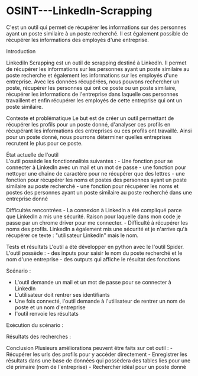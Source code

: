 # OSINT---LinkedIn-Scrapping
C'est un outil qui permet de récupérer les informations sur des personnes ayant un poste similaire à un poste recherché. Il est également possible de récupérer les informations des employés d'une entreprise. 

Introduction 

LinkediIn Scrapping est un outil de scrapping destiné à LinkedIn. Il permet de récupérer les informations sur les personnes ayant un poste similaire au poste recherche et également les informations sur les employés d'une entreprise. Avec les données récupérées, nous pouvons rechercher un poste, récupérer les personnes qui ont ce poste ou un poste similaire, récupérer les informations de l'entreprise dans laquelle ces personnes travaillent et enfin récupérer les employés de cette entreprise qui ont un poste similaire. 

Contexte et problématique 
Le but est de créer un outil permettant de récupérer les profils pour un poste donné, d'analyser ces profils en récupérant les informations des entreprises ou ces profils ont travaillé. Ainsi pour un poste donné, nous pourrons déterminer quelles entreprises recrutent le plus pour ce poste. 

État actuelle de l'outil  
L'outil possède les fonctionnalités suivantes : 
    - Une fonction pour se connecter à LinkedIn avec un mail et un mot de passe 
    - une fonction pour nettoyer une chaine de caractère pour ne récupérer que des lettres
    - une fonction pour récupérer les noms et postes des personnes ayant un poste similaire au poste recherché 
    - une fonction pour récupérer les noms et postes des personnes ayant un poste similaire au poste recherché dans une entreprise donné

Difficultés rencontrées 
    - La connexion à LinkedIn a été compliqué parce que LinkedIn a mis une sécurité. Raison pour laquelle dans mon code je passe par un chrome driver pour me connecter.
    - Difficulté à récupérer les noms des profils. LinkedIn a également mis une sécurité et je n'arrive qu'à récupérer ce texte : "utilisateur LinkedIn" mais le nom. 

Tests et résultats 
L'outil a été développer en python avec le l'outil Spider. L'outil possède :
    - des inputs pour saisir le nom du poste recherché et le nom d'une entreprise 
    - des outputs qui affiche le résultat des fonctions 

Scénario : 
   - L'outil demande un mail et un mot de passe pour se connecter à LinkedIn
   - L'utilisateur doit rentrer ses identifiants
   - Une fois connecté, l'outil demande à l'utilisateur de rentrer un nom de poste et un nom d'entreprise
   - l'outil renvoie les résultats

Exécution du scénario : 

Résultats des recherches : 

Conclusion 
Plusieurs améliorations peuvent être faits sur cet outil : 
    - Récupérer les urls des profils pour y accéder directement 
    - Enregistrer les résultats dans une base de données qui possèdera des tables lies pour une clé primaire (nom de l'entreprise)
    - Rechercher idéal pour un poste donné
